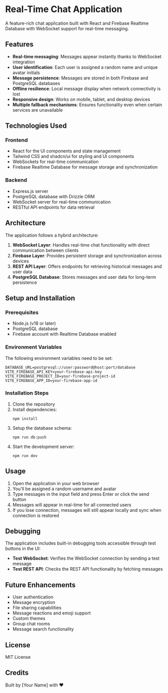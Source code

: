 # Real-Time Chat Application

A feature-rich chat application built with React and Firebase Realtime Database with WebSocket support for real-time messaging.

## Features

- **Real-time messaging**: Messages appear instantly thanks to WebSocket integration
- **User identification**: Each user is assigned a random name and unique avatar initials
- **Message persistence**: Messages are stored in both Firebase and PostgreSQL databases
- **Offline resilience**: Local message display when network connectivity is lost
- **Responsive design**: Works on mobile, tablet, and desktop devices
- **Multiple fallback mechanisms**: Ensures functionality even when certain services are unavailable

## Technologies Used

### Frontend
- React for the UI components and state management
- Tailwind CSS and shadcn/ui for styling and UI components
- WebSockets for real-time communication
- Firebase Realtime Database for message storage and synchronization

### Backend
- Express.js server
- PostgreSQL database with Drizzle ORM
- WebSocket server for real-time communication
- RESTful API endpoints for data retrieval

## Architecture

The application follows a hybrid architecture:

1. **WebSocket Layer**: Handles real-time chat functionality with direct communication between clients
2. **Firebase Layer**: Provides persistent storage and synchronization across devices
3. **REST API Layer**: Offers endpoints for retrieving historical messages and user data
4. **PostgreSQL Database**: Stores messages and user data for long-term persistence

## Setup and Installation

### Prerequisites
- Node.js (v18 or later)
- PostgreSQL database
- Firebase account with Realtime Database enabled

### Environment Variables
The following environment variables need to be set:

```
DATABASE_URL=postgresql://user:password@host:port/database
VITE_FIREBASE_API_KEY=your-firebase-api-key
VITE_FIREBASE_PROJECT_ID=your-firebase-project-id
VITE_FIREBASE_APP_ID=your-firebase-app-id
```

### Installation Steps

1. Clone the repository
2. Install dependencies:
   ```
   npm install
   ```
3. Setup the database schema:
   ```
   npm run db:push
   ```
4. Start the development server:
   ```
   npm run dev
   ```

## Usage

1. Open the application in your web browser
2. You'll be assigned a random username and avatar
3. Type messages in the input field and press Enter or click the send button
4. Messages will appear in real-time for all connected users
5. If you lose connection, messages will still appear locally and sync when connection is restored

## Debugging

The application includes built-in debugging tools accessible through test buttons in the UI:
- **Test WebSocket**: Verifies the WebSocket connection by sending a test message
- **Test REST API**: Checks the REST API functionality by fetching messages

## Future Enhancements

- User authentication
- Message encryption
- File sharing capabilities
- Message reactions and emoji support
- Custom themes
- Group chat rooms
- Message search functionality

## License

MIT License

## Credits

Built by [Your Name] with ❤️